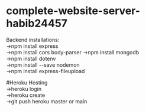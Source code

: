 # complete-website-server-habib24457  
Backend installations:  
->npm install express  
->npm install cors body-parser
->npm install mongodb  
->npm install dotenv  
->npm install --save nodemon  
->npm install express-fileupload  


#Heroku Hosting  
->heroku login  
->heroku create  
->git push heroku master or main  
